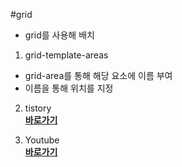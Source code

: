 #grid<br>
- grid를 사용해 배치<br>

1. grid-template-areas<br>
- grid-area를 통해 해당 요소에 이름 부여<br>
- 이름을 통해 위치를 지정<br>

2. tistory<br>
<a href = "https://lch7215.tistory.com/132"><strong>바로가기</strong></a><br>

3. Youtube<br>
<a href = "https://www.youtube.com/watch?v=moBhzSC455o&list=PLillGF-RfqbZTASqIqdvm1R5mLrQq79CU&index=48"><strong>바로가기</strong></a>
